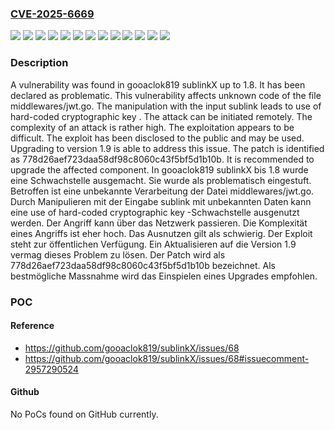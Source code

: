 ### [CVE-2025-6669](https://cve.mitre.org/cgi-bin/cvename.cgi?name=CVE-2025-6669)
![](https://img.shields.io/static/v1?label=Product&message=sublinkX&color=blue)
![](https://img.shields.io/static/v1?label=Version&message=&color=brightgreen)
![](https://img.shields.io/static/v1?label=Version&message=1.0%20&color=brightgreen)
![](https://img.shields.io/static/v1?label=Version&message=1.1%20&color=brightgreen)
![](https://img.shields.io/static/v1?label=Version&message=1.2%20&color=brightgreen)
![](https://img.shields.io/static/v1?label=Version&message=1.3%20&color=brightgreen)
![](https://img.shields.io/static/v1?label=Version&message=1.4%20&color=brightgreen)
![](https://img.shields.io/static/v1?label=Version&message=1.5%20&color=brightgreen)
![](https://img.shields.io/static/v1?label=Version&message=1.6%20&color=brightgreen)
![](https://img.shields.io/static/v1?label=Version&message=1.7%20&color=brightgreen)
![](https://img.shields.io/static/v1?label=Version&message=1.8%20&color=brightgreen)
![](https://img.shields.io/static/v1?label=Vulnerability&message=Key%20Management%20Error&color=brightgreen)
![](https://img.shields.io/static/v1?label=Vulnerability&message=Use%20of%20Hard-coded%20Cryptographic%20Key&color=brightgreen)

### Description

A vulnerability was found in gooaclok819 sublinkX up to 1.8. It has been declared as problematic. This vulnerability affects unknown code of the file middlewares/jwt.go. The manipulation with the input sublink leads to use of hard-coded cryptographic key . The attack can be initiated remotely. The complexity of an attack is rather high. The exploitation appears to be difficult. The exploit has been disclosed to the public and may be used. Upgrading to version 1.9 is able to address this issue. The patch is identified as 778d26aef723daa58df98c8060c43f5bf5d1b10b. It is recommended to upgrade the affected component.
In gooaclok819 sublinkX bis 1.8 wurde eine Schwachstelle ausgemacht. Sie wurde als problematisch eingestuft. Betroffen ist eine unbekannte Verarbeitung der Datei middlewares/jwt.go. Durch Manipulieren mit der Eingabe sublink mit unbekannten Daten kann eine use of hard-coded cryptographic key -Schwachstelle ausgenutzt werden. Der Angriff kann über das Netzwerk passieren. Die Komplexität eines Angriffs ist eher hoch. Das Ausnutzen gilt als schwierig. Der Exploit steht zur öffentlichen Verfügung. Ein Aktualisieren auf die Version 1.9 vermag dieses Problem zu lösen. Der Patch wird als 778d26aef723daa58df98c8060c43f5bf5d1b10b bezeichnet. Als bestmögliche Massnahme wird das Einspielen eines Upgrades empfohlen.

### POC

#### Reference
- https://github.com/gooaclok819/sublinkX/issues/68
- https://github.com/gooaclok819/sublinkX/issues/68#issuecomment-2957290524

#### Github
No PoCs found on GitHub currently.

